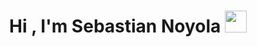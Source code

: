 <h1 align="center">Hi , I'm Sebastian Noyola <img src="https://media.giphy.com/media/hvRJCLFzcasrR4ia7z/giphy.gif" width="35"></h1>
